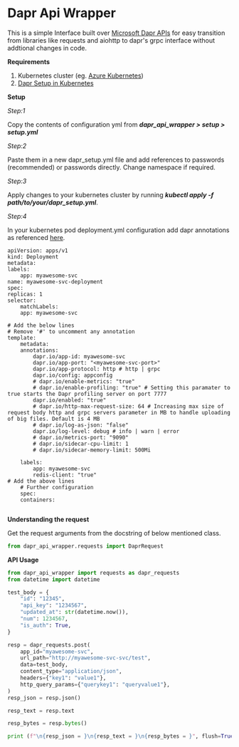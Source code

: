 # Dapr Api Wrapper
This is a simple Interface built over [Microsoft Dapr APIs](https://pypi.org/project/dapr/) for easy transition from libraries like requests and aiohttp to dapr's grpc interface without addtional changes in code.

**Requirements**
1. Kubernetes cluster (eg. [Azure Kubernetes](https://azure.microsoft.com/en-in/services/kubernetes-service/))
2. [Dapr Setup in Kubernetes](https://docs.dapr.io/operations/hosting/kubernetes/kubernetes-deploy/)

**Setup**

*Step:1*

Copy the contents of configuration yml from ***dapr_api_wrapper > setup > setup.yml***

*Step:2*

Paste them in a new dapr_setup.yml file and add references to passwords (recommended) or passwords directly.
Change namespace if required.

*Step:3*

Apply changes to your kubernetes cluster by running ***kubectl apply -f path/to/your/dapr_setup.yml***.

*Step:4*

In your kubernetes pod deployment.yml configuration add dapr annotations as referenced [here](https://docs.dapr.io/operations/hosting/kubernetes/kubernetes-overview/).
```
apiVersion: apps/v1
kind: Deployment
metadata:
labels:
    app: myawesome-svc
name: myawesome-svc-deployment
spec:
replicas: 1
selector:
    matchLabels:
    app: myawesome-svc

# Add the below lines
# Remove '#' to uncomment any annotation
template:
    metadata:
    annotations:
        dapr.io/app-id: myawesome-svc
        dapr.io/app-port: "<myawesome-svc-port>"
        dapr.io/app-protocol: http # http | grpc
        dapr.io/config: appconfig
        # dapr.io/enable-metrics: "true"
        # dapr.io/enable-profiling: "true" # Setting this paramater to true starts the Dapr profiling server on port 7777
        dapr.io/enabled: "true"
        # dapr.io/http-max-request-size: 64 # Increasing max size of request body http and grpc servers parameter in MB to handle uploading of big files. Default is 4 MB
        # dapr.io/log-as-json: "false"
        dapr.io/log-level: debug # info | warn | error
        # dapr.io/metrics-port: "9090"
        # dapr.io/sidecar-cpu-limit: 1
        # dapr.io/sidecar-memory-limit: 500Mi

    labels:
        app: myawesome-svc
        redis-client: "true"
# Add the above lines
    # Further configuration
    spec:
    containers:
    
```

**Understanding the request**

Get the request arguments from the docstring of below mentioned class.
```python
from dapr_api_wrapper.requests import DaprRequest
```

**API Usage**
```python
from dapr_api_wrapper import requests as dapr_requests
from datetime import datetime

test_body = {
    "id": "12345",
    "api_key": "1234567",
    "updated_at": str(datetime.now()),
    "num": 1234567,
    "is_auth": True,
}

resp = dapr_requests.post(
    app_id="myawesome-svc",
    url_path="http://myawesome-svc-svc/test",
    data=test_body,
    content_type="application/json",
    headers={"key1": "value1"},
    http_query_params={"querykey1": "queryvalue1"},
)
resp_json = resp.json()

resp_text = resp.text

resp_bytes = resp.bytes()

print (f"\n{resp_json = }\n{resp_text = }\n{resp_bytes = }", flush=True)
```